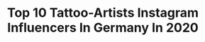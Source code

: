 ---
title: Top 10 Tattoo-Artists Instagram Influencers In Germany In 2020
description: >-
  Find top tattoo-artists Instagram influencers in Germany in 2020. Most popular hashtags: #tattoo #tattooed #art #tattoos.
platform: Instagram
profiles:
  - username: "fairylight_rose"
    fullname: >-
      Rosita Schmidt
    location: "Germany"
    followers: 48506
    engagement: 307
    commentsToLikes: 0.042964
    id: ck15qlfsw3erb0i19mq7t9ay8
    verified: false
    hashtags: "#staysthome, #gewinnspiel, #bohostyle, #mondphasen"
  - username: "itsmemogli"
    fullname: >-
      ⠀⠀⠀⠀ ⠀⠀⠀⠀ ⠀⠀⠀⠀ М O G L I
    location: "Germany"
    followers: 30925
    engagement: 1249
    commentsToLikes: 0.012705
    id: ck5q7vyw33b0c0i11q2sztnxe
    verified: false
    hashtags: "#beautydreadlocks, #dreadstyles, #decor, #interiordesign"
  - username: "unclea"
    fullname: >-
      unclea
    location: "Germany"
    followers: 47271
    engagement: 253
    commentsToLikes: 0.023390
    id: ck134pkj7xkzc0i19zcpjpszz
    verified: false
    hashtags: "#conspiracyinctattoo, #neotrad, #neotraditionaltattooer, #snaketattoo"
  - username: "gullsahkaraca"
    fullname: >-
      •Gülşah KARACA•
    location: "Germany"
    followers: 60261
    engagement: 242
    commentsToLikes: 0.019832
    id: ck6ubk32ta1ny0j71yt21h3b4
    verified: false
    hashtags: "#january, #home, #ihavethisthingwithfloors, #skyporn"
  - username: "nicole_sketch_art"
    fullname: >-
      Nicole Eckstein
    location: "Germany"
    followers: 19665
    engagement: 673
    commentsToLikes: 0.028740
    id: ck0u223ubynkh0i19lenj2zzv
    verified: false
    hashtags: "#instagirl, #magdeburg, #supportme, #winchesters"
  - username: "bea_fu"
    fullname: >-
      Bea Fu
    location: "Germany"
    followers: 39365
    engagement: 437
    commentsToLikes: 0.010838
    id: ck0u9hwpg9x2a0i1947ma6wry
    verified: false
    hashtags: "#tattooed, #666worlddivided, #concert, #munich"
  - username: "mischa.tattoo"
    fullname: >-
      mischa • tattoo
    location: "Germany"
    followers: 11761
    engagement: 582
    commentsToLikes: 0.025530
    id: ck5zze36hbkay0i14wsl0lel1
    verified: false
    hashtags: "#naturetattoo, #inkedguys, #linestattoo, #rosatattoo"
  - username: "koray_karagozler"
    fullname: >-
      KORAY • KARAGÖZLER
    location: "Germany"
    followers: 197362
    engagement: 238
    commentsToLikes: 0.008889
    id: ck0u1vnmoy5q40i19ff777usb
    verified: false
    hashtags: "#saturn, #abstractpainting, #travel, #abstractart"
  - username: "dotstolines"
    fullname: >-
      Chaim Machlev
    location: "Germany"
    followers: 511795
    engagement: 108
    commentsToLikes: 0.008328
    id: ck6tp4lyzht040j71iarm4dm9
    verified: true
    hashtags: "#collaboration, #ashtonkutcher, #dotstolines, #lineart"
  - username: "dimo_boychev_art"
    fullname: >-
      Dimo Boychev Art
    location: "Germany"
    followers: 15151
    engagement: 262
    commentsToLikes: 0.060875
    id: ck55lxygx2psn0i116l2xt6p1
    verified: false
    hashtags: "#landau, #instagram, #realisticart, #radiant"
---
